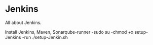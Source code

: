 # Jenkins
All about Jenkins.

Install Jenkins, Maven, Sonarqube-runner
          -sudo su
          -chmod +x setup-Jenkins
          -run ./setup-Jenkin.sh
